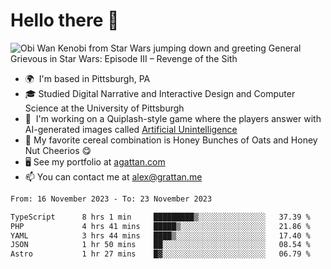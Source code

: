 <!--
**GameDog9988/GameDog9988** is a ✨ _special_ ✨ repository because its `README.md` (this file) appears on your GitHub profile.

Here are some ideas to get you started:

- 🔭 I’m currently working on ...
- 🌱 I’m currently learning ...
- 👯 I’m looking to collaborate on ...
- 🤔 I’m looking for help with ...
- 💬 Ask me about ...
- 📫 How to reach me: ...
- 😄 Pronouns: ...
- ⚡ Fun fact: ...
-->



Hello there 👋
==================================

![Obi Wan Kenobi from Star Wars jumping down and greeting General Grievous in Star Wars: Episode III – Revenge of the Sith](https://github.com/agrattan0820/agrattan0820/assets/51346343/689e56eb-29be-46a5-a079-28ea727b5f7e)


- 🌍  I'm based in Pittsburgh, PA
- 🎓  Studied Digital Narrative and Interactive Design and Computer Science at the University of Pittsburgh
- 👾  I'm working on a Quiplash-style game where the players answer with AI-generated images called [Artificial Unintelligence](https://github.com/agrattan0820/artificial-unintelligence)
- 🥣  My favorite cereal combination is Honey Bunches of Oats and Honey Nut Cheerios 😋
- 🖥️  See my portfolio at [agattan.com](http://agrattan.com/)
- 📫  You can contact me at [alex@grattan.me](mailto:alex@grattan.me)

<!--START_SECTION:waka-->

```txt
From: 16 November 2023 - To: 23 November 2023

TypeScript      8 hrs 1 min     █████████▒░░░░░░░░░░░░░░░   37.39 %
PHP             4 hrs 41 mins   █████▒░░░░░░░░░░░░░░░░░░░   21.86 %
YAML            3 hrs 44 mins   ████▒░░░░░░░░░░░░░░░░░░░░   17.40 %
JSON            1 hr 50 mins    ██░░░░░░░░░░░░░░░░░░░░░░░   08.54 %
Astro           1 hr 27 mins    █▓░░░░░░░░░░░░░░░░░░░░░░░   06.79 %
```

<!--END_SECTION:waka-->
